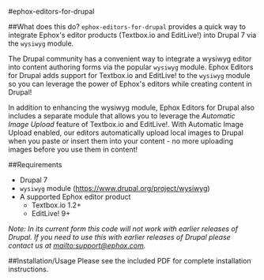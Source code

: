 #ephox-editors-for-drupal

##What does this do?
`ephox-editors-for-drupal` provides a quick way to integrate Ephox's editor products (Textbox.io and EditLive!) into Drupal 7 via the `wysiwyg` module.

The Drupal community has a convenient way to integrate a wysiwyg editor into content authoring forms via the popular `wysiwyg` module.  Ephox Editors for Drupal adds support for Textbox.io and EditLive! to the `wysiwyg` module so you can leverage the power of Ephox's editors while creating content in Drupal!

In addition to enhancing the wysiwyg module, Ephox Editors for Drupal also includes a separate module that allows you to leverage the *Automatic Image Upload* feature of Textbox.io and EditLive!.  With Automatic Image Upload enabled, our editors automatically upload local images to Drupal when you paste or insert them into your content - no more uploading images before you use them in content!

##Requirements
* Drupal 7
* `wysiwyg` module (https://www.drupal.org/project/wysiwyg)
* A supported Ephox editor product
  * Textbox.io 1.2+
  * EditLive! 9+

*Note: In its current form this code will not work with earlier releases of Drupal.  If you need to use this with earlier releases of Drupal please contact us at <mailto:support@ephox.com>.*

##Installation/Usage
Please see the included PDF for complete installation instructions.
